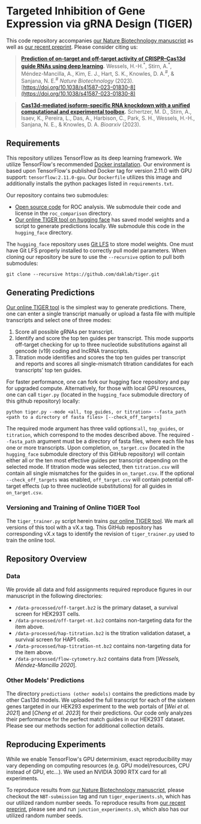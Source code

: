 # Targeted Inhibition of Gene Expression via gRNA Design (TIGER)

This code repository accompanies [our Nature Biotechnology manuscript](http://sanjanalab.org/reprints/WesselsStirn_NBT_2023.pdf) as well as [our recent preprint](https://www.biorxiv.org/content/10.1101/2023.09.12.557474v1).
Please consider citing us:
> **[Prediction of on-target and off-target activity of CRISPR–Cas13d guide RNAs using deep learning](http://sanjanalab.org/reprints/WesselsStirn_NBT_2023.pdf).** Wessels, H.-H.<sup>\*</sup>, Stirn, A.<sup>\*</sup>, Méndez-Mancilla, A., Kim, E. J., Hart, S. K., Knowles, D. A.<sup>#</sup>, & Sanjana, N. E.<sup>#</sup> *Nature Biotechnology* (2023).  [https://doi.org/10.1038/s41587-023-01830-8](https://doi.org/10.1038/s41587-023-01830-8)

> **[Cas13d-mediated isoform-specific RNA knockdown with a unified computational and experimental toolbox](https://www.biorxiv.org/content/10.1101/2023.09.12.557474v1).** Schertzer, M. D., Stirn, A., Isaev, K., Pereira, L., Das, A., Harbison, C., Park, S. H., Wessels, H.-H., Sanjana, N. E., & Knowles, D. A. *Bioarxiv* (2023).

## Requirements

This repository utilizes TensorFlow as its deep learning framework.
We utilize TensorFlow's recommended [Docker installation](https://www.tensorflow.org/install/docker).
Our environment is based upon TensorFlow's published Docker tag for version 2.11.0 with GPU support:
`tensorflow:2.11.0-gpu`.
Our `Dockerfile` utilizes this image and additionally installs the python packages listed in `requirements.txt`.

Our repository contains two submodules:
- [Open source code](https://github.com/yandexdataschool/roc_comparison/) for ROC analysis. We submodule their code and license in the `roc_comparison` directory.
- [Our online TIGER tool on hugging face](https://huggingface.co/spaces/Knowles-Lab/tiger) has saved model weights and a script to generate predictions locally. We submodule this code in the `hugging_face` directory.

The `hugging_face` repository uses [Git LFS](https://git-lfs.com/) to store model weights.
One must have Git LFS properly installed to correctly pull model parameters.
When cloning our repository be sure to use the `--recursive` option to pull both submodules:
```
git clone --recursive https://github.com/daklab/tiger.git
```

## Generating Predictions

[Our online TIGER tool](https://huggingface.co/spaces/Knowles-Lab/tiger) is the simplest way to generate predictions.
There, one can enter a single transcript manually or upload a fasta file with multiple transcripts and select one of three modes:
1) Score all possible gRNAs per transcript.
2) Identify and score the top ten guides per transcript. This mode supports off-target checking for up to three nucleotide substitutions against all gencode (v19) coding and lncRNA transcripts.
3) Titration mode identifies and scores the top ten guides per transcript and reports and scores all single-mismatch titration candidates for each transcripts' top ten guides.

For faster performance, one can fork our hugging face repository and pay for upgraded compute.
Alternatively, for those with local GPU resources, one can call `tiger.py` (located in the `hugging_face` submodule directory of this github repository) locally:
```
python tiger.py --mode <all, top_guides, or titration> --fasta_path <path to a directory of fasta files> [--check_off_targets]
```
The required mode argument has three valid options:`all`, `top_guides`, or `titration`, which correspond to the modes described above.
The required `--fasta_path` argument must be a directory of fasta files, where each file has one or more transcripts.
Upon completion, `on_target.csv` (located in the `hugging_face` submodule directory of this GitHub repository) will contain either all or the ten most effective guides per transcript depending on the selected mode.
If titration mode was selected, then `titration.csv` will contain all single mismatches for the guides in `on_target.csv`.
If the optional `--check_off_targets` was enabled, `off_target.csv` will contain potential off-target effects (up to three nucleotide substitutions) for all guides in `on_target.csv`.

### Versioning and Training of Online TIGER Tool

The `tiger_trainer.py` script herein trains [our online TIGER tool](https://huggingface.co/spaces/Knowles-Lab/tiger).
We mark all versions of this tool with a vX.x tag.
This GitHub repository has corresponding vX.x tags to identify the revision of `tiger_trainer.py` used to train the online tool.

## Repository Overview

### Data
We provide all data and fold assignments required reproduce figures in our manuscript in the following directories:
- `/data-processed/off-target.bz2` is the primary dataset, a survival screen for HEK293T cells.
- `/data-processed/off-target-nt.bz2` contains non-targeting data for the item above.
- `/data-processed/hap-titration.bz2` is the titration validation dataset, a survival screen for HAP1 cells.
- `/data-processed/hap-titration-nt.bz2` contains non-targeting data for the item above.
- `/data-processed/flow-cytometry.bz2` contains data from [_Wessels, Méndez-Mancilla 2020_].

### Other Models' Predictions

The directory `predictions (other models)` contains the predictions made by other Cas13d models.
We uploaded the full transcript for each of the sixteen genes targeted in our HEK293 experiment to the web portals of [_Wei et al. 2021_] and [_Cheng et al. 2023_] for their predictions.
Our code only analyzes their performance for the perfect match guides in our HEK293T dataset.
Please see our methods section for additional collection details.

## Reproducing Experiments

While we enable TensorFlow's GPU determinism, exact reproducibility may vary depending on computing resources (e.g. GPU model/resources, CPU instead of GPU, etc...).
We used an NVIDIA 3090 RTX card for all experiments.

To reproduce results from [our Nature Biotechnology manuscript](http://sanjanalab.org/reprints/WesselsStirn_NBT_2023.pdf), please checkout the `NBT-submission` tag and run `tiger_experiments.sh`, which has our utilized random number seeds.
To reproduce results from [our recent preprint](https://www.biorxiv.org/content/10.1101/2023.09.12.557474v1), please see and run `junction_experiments.sh`, which also has our utilized random number seeds.

